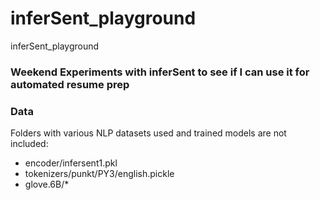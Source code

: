 # inferSent_playground
inferSent_playground

### Weekend Experiments with inferSent to see if I can use it for automated resume prep

### Data
Folders with various NLP datasets used and trained models are not included:
- encoder/infersent1.pkl
- tokenizers/punkt/PY3/english.pickle
- glove.6B/*